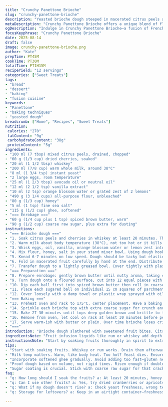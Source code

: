 ```yaml
---
title: "Crunchy Panettone Brioche"
slug: "crunchy-panettone-brioche"
description: "Yeasted brioche dough steeped in macerated citrus peels and dried cherries plus whiskey. Folded with softened ghee and honey instead of butter and sugar. Rested with a longer cold ferment. Dough divided into balls, dipped in spiced brown butter and coarse sugar. Baked in muffin tins lined with parchment squares until golden brown with crackling sugar crust. Warm aromas of vanilla, orange zest, with a hint of whiskey. Can swap ghee for coconut oil, dried cranberries for cherries. Timing guided by dough volume doubling and crust color. Simple, rustic but with a layered aroma profile and a crisp sugar shell."
metaDescription: "Crunchy Panettone Brioche offers a unique blend of flavors with citrus peels, dried cherries, and a crisp sugar shell"
ogDescription: "Indulge in Crunchy Panettone Brioche—a fusion of French and Italian baking with citrus and cherry flavors that excite the palate"
focusKeyphrase: "Crunchy Panettone Brioche"
date: 2025-08-14
draft: false
image: crunchy-panettone-brioche.png
author: "Kate"
prepTime: PT45M
cookTime: PT30M
totalTime: PT1H15M
recipeYield: "12 servings"
categories: ["Sweet Treats"]
tags:
- "bread"
- "dessert"
- "baking"
- "fusion cuisine"
keywords:
- "Panettone"
- "baking techniques"
- "yeasted dough"
breadcrumb: ["Home", "Recipes", "Sweet Treats"]
nutrition: 
 calories: "270"
 fatContent: "9g"
 carbohydrateContent: "38g"
 proteinContent: "5g"
ingredients:
- "100 ml (7 tbsp) mixed citrus peels, drained, chopped"
- "60 g (1/3 cup) dried cherries, soaked"
- "20 ml (1 1/2 tbsp) whiskey"
- "200 ml (7/8 cup) warm whole milk, around 38°C"
- "8 ml (1 3/4 tsp) instant yeast"
- "2 large eggs, room temperature"
- "25 ml (1 2/3 tbsp) avocado oil or neutral oil"
- "12 ml (2 1/2 tsp) vanilla extract"
- "10 ml (2 tsp) orange blossom water or grated zest of 2 lemons"
- "490 g (3 1/4 cups) all-purpose flour, unbleached"
- "80 g (1/3 cup) honey"
- "5 ml (1 tsp) fine sea salt"
- "115 g (1/2 cup) ghee, softened"
- "=== Enrobage ==="
- "60 g (1/4 cup plus 1 tsp) spiced brown butter, warm"
- "90 g (1/2 cup) coarse raw sugar, plus extra for dusting"
instructions:
- "=== Brioche dough ==="
- "1. Soak citrus peels and cherries in whiskey at least 20 minutes. The alcohol softens fruit, extracts flavor, little kick left. Drain well before adding to dough to avoid soggy pockets."
- "2. Warm milk about body temperature (38°C), not too hot or it kills yeast. Stir in yeast, wait 7 minutes until foaming or slight bubbles show yeast is active."
- "3. Whisk eggs, oil, vanilla, orange blossom water or lemon zest into milk-yeast mixture until uniform. This liquid fat plus flavor base is key for tender crumb."
- "4. Mix flour, honey, salt in your stand mixer bowl. Using dough hook, add wet mixture gradually. The dough initially looks shaggy, sticky. Scrape sides, keep mixing. Once flour is hydrated, start adding softened ghee in chunks, one piece at a time."
- "5. Knead 6-7 minutes on low speed. Dough should be tacky but elastic, pulling without tearing immediately. Too dry and bruised or too wet and sloppy won't rise right."
- "6. Fold in macerated fruit carefully by hand at the end. Distribute evenly but avoid overmixing and breaking up fruit pieces."
- "7. Transfer dough to a lightly greased bowl. Cover tightly with plastic or damp tea towel. Let proof at room temp (around 22°C) for 6-7 hours until doubled. Cooler temp slower take longer, can retard in fridge overnight—improves flavor complexity and texture."
- "=== Preparation ==="
- "8. Prepare enrobage: gently brown butter until nutty aroma, taking care not to burn. Stir in warm. Pour into a shallow bowl. Coarse sugar in another bowl nearby."
- "9. Turn dough onto a floured surface, cut into 12 equal pieces with a bench scraper. Shape loosely into tight balls by cupping hands and rolling the dough with gentle pressure — little tension to get smooth top but not tight dough balls that resist rising."
- "10. Dip each ball first into spiced brown butter then roll in coarse sugar until fully coated. Sugar creates that crisp shell that crackles when you bite in. Don’t skimp here."
- "11. Place each sugared ball on individual 15 cm squares of parchment paper. Arrange in muffin tin cavities. Press lightly to flatten just a bit, helps with uniform oven spring and shape."
- "12. Cover loosely with a damp towel or plastic wrap sprayed with oil to avoid sticking. Proof in a warm (~27°C) humid spot 40 minutes or until nearly doubled. Poking gently with fingertip leaves a springy crown, dough recovers slowly."
- "=== Baking ==="
- "13. Preheat oven and rack to 175°C, center placement. Have a baking sheet under muffin pan to catch any drips or overflow sugar."
- "14. Sprinkle each brioche top with extra coarse sugar for crunch and shine."
- "15. Bake 27-30 minutes until tops deep golden brown and brittle to touch. The sugar crystals caramelize, making an audible crack and sharp contrast to pillowy crumb inside."
- "16. Remove from oven, let cool on rack at least 30 minutes before peeling parchment. Cooling solidifies crust and prevents soggy bottoms."
- "17. Serve warm-ish with butter or plain. Over time brioche loses crispness; reheat briefly in oven if necessary to revive the sugar shell crackle."
- "==="
introduction: "Brioche dough slathered with sweetened fruit bites. Citrus peels soak in whiskey for richness, merging with cherry's chew. Longer, cooler proof develops nuanced crumb flavor—you can almost smell it rising, warm and yeasty. Ghee adds a nuttier fat profile than butter; honey instead of refined sugar for moist crumb. The hard sugar coating crackles under tooth, a textural surprise that contrasts soft interior. Folding in fruit last avoids breaking them down. Parchment squares for easy lift out, muffins tins ensure shape and heat circulation. Learn to judge rise by gentle poke, not blindly timing. Golden crust signals caramelized top, sticky sweet bits ready. No fluff, just method and senses working together."
ingredientsNote: "Fruit infusion liquids like rum or whiskey add depth but substitute brandy or amaretto for a flavor tweak. Citrus peels canned or homemade—rinsed to cut excess sugar—add brightness and texture. Ghee used for its high smoke point and deeper flavor, replace with softened butter or coconut oil if needed. Honey replaces granulated sugar here to keep crumb moist and tender; if unavailable, use light brown sugar but expect firmer crumb. Instant yeast for speed, oxidizes less than active dry; adjust proofing accordingly if swapping. Flower waters are key for floral aroma—use orange blossom or lemon verbena extract, or zest for fresh citrus hit. Coarse sugar is critical for top crunch; don't substitute fine sugar without crushing or it'll melt away. Patience pays; do not rush proofing for best lift and texture."
instructionsNote: "Start by soaking fruits thoroughly in spirit to extract flavor and soften texture. Proper milk temp critical to train yeast without killing. Add fats after initial flour hydration for well-structured crumb; slowly incorporating fat ensures gluten develops strong but tender network. Knead moderately but don’t overwork. Shape dough gently to maintain air pockets. Rest overnight in cool allows enzymatic activity, better flavors form. Use parchment squares to avoid sticking and ease removal, muffin pan prevents spreading, gives height. Brown butter gives complex nutty taste, watch color—too dark is bitter. Proof until nearly doubled, test by finger dent that rebounds slowly, not disappears or stays. Sprinkle sugar last moment to avoid burning. Oven temp moderate for even browning without burning sugar crust. Cool on rack—hot sugar crust brittle, cool it to set solid. Reheating in low oven refreshes crunch if brioche aged. Using sensory signs over strict timing helps adapt in real kitchens with variable conditions."
tips:
- "Start with soaking fruits. Whiskey or rum works. Drain them afterward—keeps dough from getting soggy. Check for flavors and balance."
- "Milk temp matters. Warm, like body heat. Too hot? Yeast dies. Ensure it bubbles after adding yeast. Good signs of active yeast."
- "Incorporate softened ghee gradually. Avoid adding too fast—gluten needs time to develop. Tacky but not too sticky is key for dough."
- "Proof dough based on volume, not rigid times. Risen enough if doubles in size. Cooler places slow down process—might need more time."
- "Sugar coating is crucial. Stick with coarse raw sugar for that crackle. Fine sugar melts too quickly, won’t give desired texture."
faq:
- "q: How long should I soak the fruits? a: At least 20 minutes, honey with whiskey or rum extracts flavors. Maybe overnight for deeper flavors."
- "q: Can I use other fruits? a: Yes, try dried cranberries or apricots. Adjust soaking time for them. Texture and taste change a bit."
- "q: What if my dough doesn't rise? a: Check yeast freshness, wrong temperature can wreck it. Need warmth, humidity—try again with patience."
- "q: Storage for leftovers? a: Keep in an airtight container—freshness dips. Refrigerate for longer life but can lose texture. Reheat to revive."

---
```

